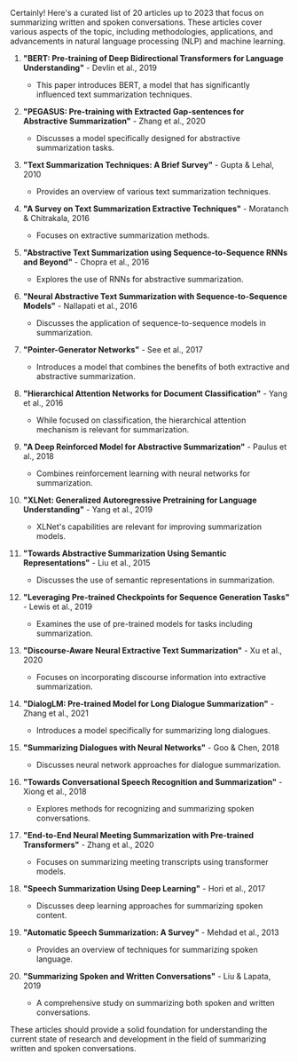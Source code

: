 Certainly! Here's a curated list of 20 articles up to 2023 that focus on summarizing written and spoken conversations. These articles cover various aspects of the topic, including methodologies, applications, and advancements in natural language processing (NLP) and machine learning.

1. **"BERT: Pre-training of Deep Bidirectional Transformers for Language Understanding"** - Devlin et al., 2019
   - This paper introduces BERT, a model that has significantly influenced text summarization techniques.

2. **"PEGASUS: Pre-training with Extracted Gap-sentences for Abstractive Summarization"** - Zhang et al., 2020
   - Discusses a model specifically designed for abstractive summarization tasks.

3. **"Text Summarization Techniques: A Brief Survey"** - Gupta & Lehal, 2010
   - Provides an overview of various text summarization techniques.

4. **"A Survey on Text Summarization Extractive Techniques"** - Moratanch & Chitrakala, 2016
   - Focuses on extractive summarization methods.

5. **"Abstractive Text Summarization using Sequence-to-Sequence RNNs and Beyond"** - Chopra et al., 2016
   - Explores the use of RNNs for abstractive summarization.

6. **"Neural Abstractive Text Summarization with Sequence-to-Sequence Models"** - Nallapati et al., 2016
   - Discusses the application of sequence-to-sequence models in summarization.

7. **"Pointer-Generator Networks"** - See et al., 2017
   - Introduces a model that combines the benefits of both extractive and abstractive summarization.

8. **"Hierarchical Attention Networks for Document Classification"** - Yang et al., 2016
   - While focused on classification, the hierarchical attention mechanism is relevant for summarization.

9. **"A Deep Reinforced Model for Abstractive Summarization"** - Paulus et al., 2018
   - Combines reinforcement learning with neural networks for summarization.

10. **"XLNet: Generalized Autoregressive Pretraining for Language Understanding"** - Yang et al., 2019
    - XLNet's capabilities are relevant for improving summarization models.

11. **"Towards Abstractive Summarization Using Semantic Representations"** - Liu et al., 2015
    - Discusses the use of semantic representations in summarization.

12. **"Leveraging Pre-trained Checkpoints for Sequence Generation Tasks"** - Lewis et al., 2019
    - Examines the use of pre-trained models for tasks including summarization.

13. **"Discourse-Aware Neural Extractive Text Summarization"** - Xu et al., 2020
    - Focuses on incorporating discourse information into extractive summarization.

14. **"DialogLM: Pre-trained Model for Long Dialogue Summarization"** - Zhang et al., 2021
    - Introduces a model specifically for summarizing long dialogues.

15. **"Summarizing Dialogues with Neural Networks"** - Goo & Chen, 2018
    - Discusses neural network approaches for dialogue summarization.

16. **"Towards Conversational Speech Recognition and Summarization"** - Xiong et al., 2018
    - Explores methods for recognizing and summarizing spoken conversations.

17. **"End-to-End Neural Meeting Summarization with Pre-trained Transformers"** - Zhang et al., 2020
    - Focuses on summarizing meeting transcripts using transformer models.

18. **"Speech Summarization Using Deep Learning"** - Hori et al., 2017
    - Discusses deep learning approaches for summarizing spoken content.

19. **"Automatic Speech Summarization: A Survey"** - Mehdad et al., 2013
    - Provides an overview of techniques for summarizing spoken language.

20. **"Summarizing Spoken and Written Conversations"** - Liu & Lapata, 2019
    - A comprehensive study on summarizing both spoken and written conversations.

These articles should provide a solid foundation for understanding the current state of research and development in the field of summarizing written and spoken conversations.